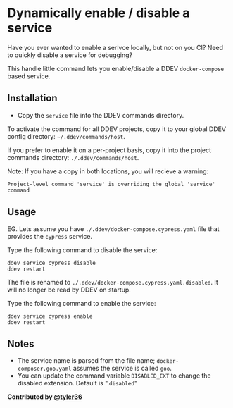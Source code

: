 # Dynamically enable / disable a service

Have you ever wanted to enable a serivce locally, but not on you CI?
Need to quickly disable a service for debugging?

This handle little command lets you enable/disable a DDEV `docker-compose` based service.

## Installation

- Copy the `service` file into the DDEV commands directory.

To activate the command for all DDEV projects, copy it to your global DDEV config directory: `~/.ddev/commands/host`.

If you prefer to enable it on a per-project basis, copy it into the project commands directory: `./.ddev/commands/host`.

Note: If you have a copy in both locations, you will recieve a warning:

```shell
Project-level command 'service' is overriding the global 'service' command
```

## Usage

EG. Lets assume you have  `./.ddev/docker-compose.cypress.yaml` file that provides the `cypress` service.

Type the following command to disable the service:

```shell
ddev service cypress disable
ddev restart
```

The file is renamed to `./.ddev/docker-compose.cypress.yaml.disabled`. It will no longer be read by DDEV on startup.

Type the following command to enable the service:

```shell
ddev service cypress enable
ddev restart
```

## Notes

- The service name is parsed from the file name; `docker-composer.goo.yaml` assumes the service is called `goo`.
- You can update the command variable `DISABLED_EXT` to change the disabled extension. Default is ".`disabled`"

**Contributed by [@tyler36](https://github.com/tyler36)**

